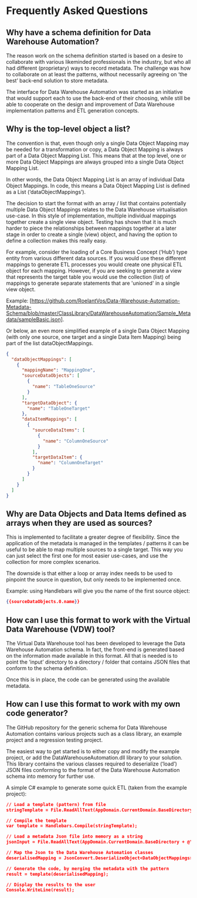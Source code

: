 # Frequently Asked Questions

## Why have a schema definition for Data Warehouse Automation?

The reason work on the schema definition started is based on a desire to collaborate with various likeminded professionals in the industry, but who all had different (proprietary) ways to record metadata. The challenge was how to collaborate on at least the patterns, without necessarily agreeing on ‘the best’ back-end solution to store metadata.

The interface for Data Warehouse Automation was started as an initiative that would support each to use the back-end of their choosing, while still be able to cooperate on the design and improvement of Data Warehouse implementation patterns and ETL generation concepts.

## Why is the top-level object a list?

The convention is that, even though only a single Data Object Mapping may be needed for a transformation or copy, a Data Object Mapping is always part of a Data Object Mapping List. This means that at the top level, one or more Data Object Mappings are always grouped into a single Data Object Mapping List.

In other words, the Data Object Mapping List is an array of individual Data Object Mappings. In code, this means a Data Object Mapping List is defined as a List (‘dataObjectMappings’).

The decision to start the format with an array / list that contains potentially multiple Data Object Mappings relates to the Data Warehouse virtualisation use-case. In this style of implementation, multiple individual mappings together create a single view object. Testing has shown that it is much harder to piece the relationships between mappings together at a later stage in order to create a single (view) object, and having the option to define a collection makes this really easy.

For example, consider the loading of a Core Business Concept (‘Hub’) type entity from various different data sources. If you would use these different mappings to generate ETL processes you would create one physical ETL object for each mapping. However, if you are seeking to generate a view that represents the target table you would use the collection (list) of mappings to generate separate statements that are 'unioned' in a single view object.

Example: [https://github.com/RoelantVos/Data-Warehouse-Automation-Metadata-Schema/blob/master/ClassLibrary/DataWarehouseAutomation/Sample_Metadata/sampleBasic.json].

Or below, an even more simplified example of a single Data Object Mapping (with only one source, one target and a single Data Item Mapping) being part of the list dataObjectMappings.

````json
{
  "dataObjectMappings": [
    {
      "mappingName": "MappingOne",
      "sourceDataObjects": [
        {
          "name": "TableOneSource"
        }
      ],
      "targetDataObject": {
        "name": "TableOneTarget"
      },
      "dataItemMappings": [
        {
          "sourceDataItems": [
            {
              "name": "ColumnOneSource"
            }
          ],
          "targetDataItem": {
            "name": "ColumnOneTarget"
          }
        }
      ]
    }
  ]
}
`````

## Why are Data Objects and Data Items defined as arrays when they are used as sources?

This is implemented to facilitate a greater degree of flexibility. Since the application of the metadata is managed in the templates / patterns it can be useful to be able to map multiple sources to a single target. This way you can just select the first one for most easier use-cases, and use the collection for more complex scenarios.

The downside is that either a loop or array index needs to be used to pinpoint the source in question, but only needs to be implemented once.

Example: using Handlebars will give you the name of the first source object:

```JSON
{{sourceDataObjects.0.name}}
```

## How can I use this format to work with the Virtual Data Warehouse (VDW) tool?

The Virtual Data Warehouse tool has been developed to leverage the Data Warehouse Automation schema. In fact, the front-end is generated based on the information made available in this format. All that is needed is to point the ‘input’ directory to a directory / folder that contains JSON files that conform to the schema definition.

Once this is in place, the code can be generated using the available metadata.

## How can I use this format to work with my own code generator?

The GitHub repository for the generic schema for Data Warehouse Automation contains various projects such as a class library, an example project and a regression testing project.

The easiest way to get started is to either copy and modify the example project, or add the DataWarehouseAutomation.dll library to your solution. This library contains the various classes required to deserialize (‘load’) JSON files conforming to the format of the Data Warehouse Automation schema into memory for further use.

A simple C# example to generate some quick ETL (taken from the example project):

```json
// Load a template (pattern) from file
stringTemplate = File.ReadAllText(AppDomain.CurrentDomain.BaseDirectory + @"..\\..\\TemplateSampleBasic.handlebars");

// Compile the template
var template = Handlebars.Compile(stringTemplate);

// Load a metadata Json file into memory as a string
jsonInput = File.ReadAllText(AppDomain.CurrentDomain.BaseDirectory + @"..\\..\\sampleBasic.json");

// Map the Json to the Data Warehouse Automation classes
deserialisedMapping = JsonConvert.DeserializeObject<DataObjectMappings>(jsonInput);

// Generate the code, by merging the metadata with the pattern
result = template(deserialisedMapping);

// Display the results to the user
Console.WriteLine(result);
``````
